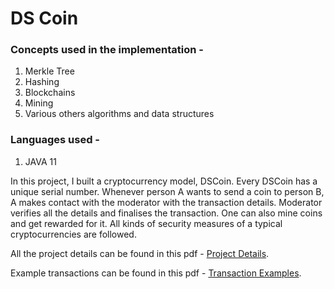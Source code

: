 # DS Coin

### Concepts used in the implementation - 
1. Merkle Tree
2. Hashing 
3. Blockchains
4. Mining
5. Various others algorithms and data structures 

### Languages used - 
1. JAVA 11

In this project, I built a cryptocurrency model, DSCoin. Every DSCoin has a unique serial number. Whenever person A wants to send a coin to person B, A makes contact with the moderator with the transaction details. Moderator verifies all the details and finalises the transaction. One can also mine coins and get rewarded for it. All kinds of security measures of a typical cryptocurrencies are followed. 

All the project details can be found in this pdf - [Project Details](https://github.com/navjeet-py/DSCoin/blob/main/Project%20Details.pdf).

Example transactions can be found in this pdf - [Transaction Examples](https://github.com/navjeet-py/DSCoin/blob/main/Transaction%20Example.pdf).

